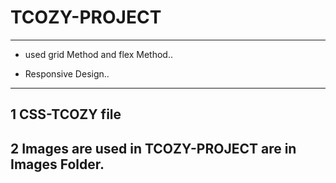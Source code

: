 # TCOZY-PROJECT
---

- used grid Method and flex Method..

- Responsive Design..

---
1  CSS-TCOZY file
---

2  Images are used in TCOZY-PROJECT are in Images Folder.
---
